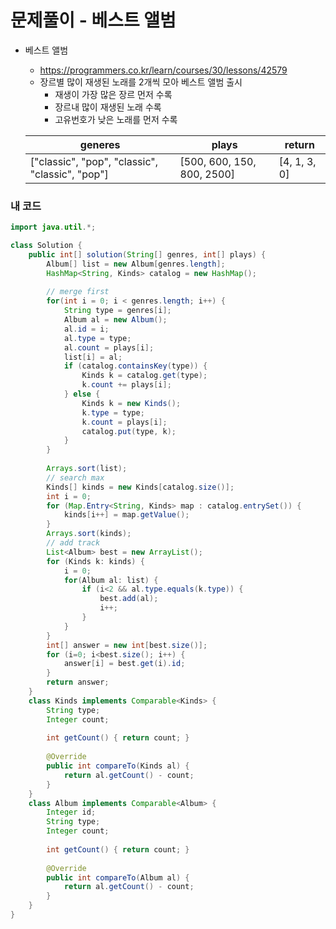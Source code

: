 # 문제풀이 - 베스트 앨범

* 베스트 앨범
  * https://programmers.co.kr/learn/courses/30/lessons/42579
  * 장르별 많이 재생된 노래를 2개씩 모아 베스트 앨범 출시
    * 재생이 가장 많은 장르 먼저 수록
    * 장르내 많이 재생된 노래 수록
    * 고유번호가 낮은 노래를 먼저 수록
  
  | generes | plays | return |
  |---|---|---|
  | ["classic", "pop", "classic", "classic", "pop"]	  | [500, 600, 150, 800, 2500]	  | [4, 1, 3, 0] |

### 내 코드
```java
import java.util.*;

class Solution {
    public int[] solution(String[] genres, int[] plays) {
        Album[] list = new Album[genres.length];
        HashMap<String, Kinds> catalog = new HashMap();
        
        // merge first
        for(int i = 0; i < genres.length; i++) {
            String type = genres[i];
            Album al = new Album();
            al.id = i;
            al.type = type;
            al.count = plays[i];
            list[i] = al;
            if (catalog.containsKey(type)) {
                Kinds k = catalog.get(type);
                k.count += plays[i];
            } else {
                Kinds k = new Kinds();
                k.type = type;
                k.count = plays[i];
                catalog.put(type, k);
            }
        }
        
        Arrays.sort(list);
        // search max 
        Kinds[] kinds = new Kinds[catalog.size()];
        int i = 0;
        for (Map.Entry<String, Kinds> map : catalog.entrySet()) {
            kinds[i++] = map.getValue();
        }
        Arrays.sort(kinds);
        // add track
        List<Album> best = new ArrayList();
        for (Kinds k: kinds) {
            i = 0;
            for(Album al: list) {
                if (i<2 && al.type.equals(k.type)) {
                    best.add(al);
                    i++;
                }
            }
        }
        int[] answer = new int[best.size()];
        for (i=0; i<best.size(); i++) {
            answer[i] = best.get(i).id;
        }    
        return answer;
    }
    class Kinds implements Comparable<Kinds> {
        String type;
        Integer count;
        
        int getCount() { return count; }
        
        @Override
        public int compareTo(Kinds al) {
            return al.getCount() - count;
        }
    }
    class Album implements Comparable<Album> {
        Integer id;
        String type;
        Integer count;
        
        int getCount() { return count; }
        
        @Override
        public int compareTo(Album al) {
            return al.getCount() - count;
        }
    }
}
```